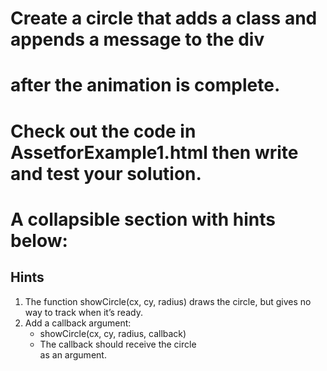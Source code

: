 # Create a circle that adds a class and appends a message to the div

# after the animation is complete.

# Check out the code in AssetforExample1.html then write and test your solution.

# A collapsible section with hints below:

## Hints

1. The function showCircle(cx, cy, radius) draws the circle, but gives no way to track when it’s ready.
2. Add a callback argument:
   - showCircle(cx, cy, radius, callback)
   - The callback should receive the circle <div> as an argument.
